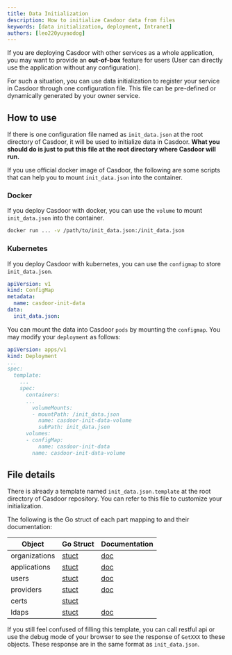 ```yaml
---
title: Data Initialization
description: How to initialize Casdoor data from files
keywords: [data initialization, deployment, Intranet]
authors: [leo220yuyaodog]
---
```


If you are deploying Casdoor with other services as a whole application, you may want to provide an **out-of-box** feature for users (User can directly use the application without any configuration).

For such a situation, you can use data initialization to register your service in Casdoor through one configuration file. This file can be pre-defined or dynamically generated by your owner service.

## How to use

If there is one configuration file named as `init_data.json` at the root directory of Casdoor, it will be used to initialize data in Casdoor. **What you should do is just to put this file at the root directory where Casdoor will run.**

If you use official docker image of Casdoor, the following are some scripts that can help you to mount `init_data.json` into the container.

### Docker

If you deploy Casdoor with docker, you can use the `volume` to mount `init_data.json` into the container.

```bash
docker run ... -v /path/to/init_data.json:/init_data.json
```

### Kubernetes

If you deploy Casdoor with kubernetes, you can use the `configmap` to store `init_data.json`.

```yaml
apiVersion: v1
kind: ConfigMap
metadata:
  name: casdoor-init-data
data:
  init_data.json:
```

You can mount the data into Casdoor `pods` by mounting the `configmap`. You may modify your `deployment` as follows:

```yaml
apiVersion: apps/v1
kind: Deployment
...
spec:
  template:
    ...
    spec:
      containers:
      ...
        volumeMounts:
        - mountPath: /init_data.json
          name: casdoor-init-data-volume
          subPath: init_data.json
      volumes:
      - configMap:
          name: casdoor-init-data
        name: casdoor-init-data-volume
```

## File details

There is already a template named `init_data.json.template` at the root directory of Casdoor repository. You can refer to this file to customize your initialization.

The following is the Go struct of each part mapping to and their documentation:

| Object | Go Struct | Documentation |
|---------------------|----------|--------------------------------------------------------|
| organizations             | [stuct](https://github.com/casdoor/casdoor/blob/2fec3f72ae9a38891a951e55e088b4967cdf4836/object/organization.go#L32)        | [doc](https://casdoor.org/docs/organization/overview) |
| applications              | [stuct](https://github.com/casdoor/casdoor/blob/2fec3f72ae/object/application.go#L34)  | [doc](https://casdoor.org/docs/application/overview)  |
| users                     | [stuct](https://github.com/casdoor/casdoor/blob/2fec3f72ae9a38891a951e55e088b4967cdf4836/object/user.go#L27)                | [doc](https://casdoor.org/docs/user/overview)         |
| providers                 | [stuct](https://github.com/casdoor/casdoor/blob/2fec3f72ae9a38891a951e55e088b4967cdf4836/object/provider.go#L25)            | [doc](https://casdoor.org/docs/provider/overview)     |
| certs                     | [stuct](https://github.com/casdoor/casdoor/blob/2fec3f72ae9a38891a951e55e088b4967cdf4836/object/cert.go#L24)                | |
| ldaps                     | [stuct](https://github.com/casdoor/casdoor/blob/2fec3f72ae9a38891a951e55e088b4967cdf4836/object/ldap.go#L28)                | [doc](https://casdoor.org/docs/ldap/overview)         |

If you still feel confused of filling this template, you can call restful api or use the debug mode of your browser to see the response of `GetXXX` to these objects. These response are in the same format as `init_data.json`.
